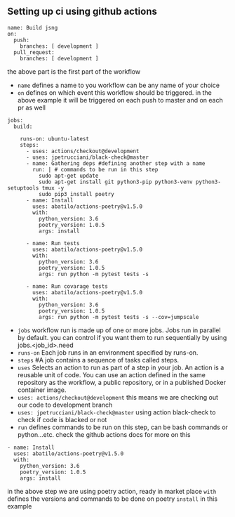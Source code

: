 ## Setting up ci using github actions
```
name: Build jsng 
on:
  push:
    branches: [ development ]
  pull_request:
    branches: [ development ]
```
the above part is the first part of the workflow 
* `name` defines a name to you workflow can be any name of your choice 
* `on` defines on which event this workflow should be triggered. in the above example it will be triggered on each push to master and on each pr as well
```
jobs:
  build:
    
    runs-on: ubuntu-latest
    steps: 
      - uses: actions/checkout@development 
      - uses: jpetrucciani/black-check@master
      - name: Gathering deps #defining another step with a name
        run: | # commands to be run in this step
          sudo apt-get update
          sudo apt-get install git python3-pip python3-venv python3-setuptools tmux -y
          sudo pip3 install poetry 
      - name: Install
        uses: abatilo/actions-poetry@v1.5.0 
        with:
          python_version: 3.6 
          poetry_version: 1.0.5 
          args: install 

      - name: Run tests
        uses: abatilo/actions-poetry@v1.5.0
        with:
          python_version: 3.6
          poetry_version: 1.0.5
          args: run python -m pytest tests -s

      - name: Run covarage tests
        uses: abatilo/actions-poetry@v1.5.0
        with:
          python_version: 3.6
          poetry_version: 1.0.5
          args: run python -m pytest tests -s --cov=jumpscale

```
* `jobs` workflow run is made up of one or more jobs. Jobs run in parallel by default. you can control if you want them to run sequentially by using jobs.<job_id>.need
* `runs-on` Each job runs in an environment specified by runs-on. 
* `steps` #A job contains a sequence of tasks called steps.
* `uses` Selects an action to run as part of a step in your job. An action is a reusable unit of code. You can use an action defined in the same repository as the workflow, a public repository, or in a published Docker container image.
* `uses: actions/checkout@development` this means we are checking out our code to development branch
* `uses: jpetrucciani/black-check@master` using action black-check to check if code is blacked or not 
* `run` defines commands to be run on this step, can be bash commands or python...etc. check the github actions docs for more on this 
```
- name: Install
  uses: abatilo/actions-poetry@v1.5.0 
  with:
    python_version: 3.6 
    poetry_version: 1.0.5 
    args: install 
```
in the above step we are using poetry action, ready in market place
`with` defines the versions and commands to be done on poetry `install` in this example

